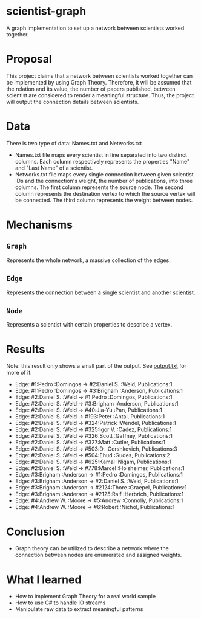 # scientist-graph
A graph implementation to set up a network between scientists worked together.
# Proposal
This project claims that a network between scientists worked together can be implemented by using Graph Theory. Therefore, it will be assumed that the relation and its value, the number of papers published, between scientist are considered to render a meaningful structure. Thus, the project will output the connection details between scientists.
# Data
There is two type of data: Names.txt and Networks.txt
- Names.txt file maps every scientist in line separated into two distinct columns. Each column respectively represents the properties "Name" and "Last Name" of a scientist.
- Networks.txt file maps every single connection between given scientist IDs and the connection's weight, the number of publications, into three columns. The first column represents the source node. The second column represents the destination vertex to which the source vertex will be connected. The third column represents the weight between nodes.
# Mechanisms
## `Graph`
Represents the whole network, a massive collection of the edges.
## `Edge`
Represents the connection between a single scientist and another scientist.
## `Node`
Represents a scientist with certain properties to describe a vertex.
# Results
Note: this result only shows a small part of the output. See [output.txt](https://github.com/Quelich/scientist-graph/blob/master/scientist-graph-extended/output.txt) for more of it.
- Edge: #1:Pedro :Domingos     -> #2:Daniel S. :Weld, Publications:1
- Edge: #1:Pedro :Domingos     -> #3:Brigham :Anderson, Publications:1
- Edge: #2:Daniel S. :Weld     -> #1:Pedro :Domingos, Publications:1
- Edge: #2:Daniel S. :Weld     -> #3:Brigham :Anderson, Publications:1
- Edge: #2:Daniel S. :Weld     -> #40:Jia-Yu :Pan, Publications:1
- Edge: #2:Daniel S. :Weld     -> #193:Peter :Antal, Publications:1
- Edge: #2:Daniel S. :Weld     -> #324:Patrick :Wendel, Publications:1
- Edge: #2:Daniel S. :Weld     -> #325:Igor V. :Cadez, Publications:1
- Edge: #2:Daniel S. :Weld     -> #326:Scott :Gaffney, Publications:1
- Edge: #2:Daniel S. :Weld     -> #327:Matt :Cutler, Publications:1
- Edge: #2:Daniel S. :Weld     -> #503:D. :Gershkovich, Publications:3
- Edge: #2:Daniel S. :Weld     -> #504:Ehud :Gudes, Publications:2
- Edge: #2:Daniel S. :Weld     -> #625:Kamal :Nigam, Publications:1
- Edge: #2:Daniel S. :Weld     -> #778:Marcel :Holsheimer, Publications:1
- Edge: #3:Brigham :Anderson   -> #1:Pedro :Domingos, Publications:1
- Edge: #3:Brigham :Anderson   -> #2:Daniel S. :Weld, Publications:1
- Edge: #3:Brigham :Anderson   -> #2124:Thore :Graepel, Publications:1
- Edge: #3:Brigham :Anderson   -> #2125:Ralf :Herbrich, Publications:1
- Edge: #4:Andrew W. :Moore    -> #5:Andrew :Connolly, Publications:1
- Edge: #4:Andrew W. :Moore    -> #6:Robert :Nichol, Publications:1
# Conclusion
- Graph theory can be utilized to describe a network where the connection between nodes are enumerated and assigned weights.
# What I learned
- How to implement Graph Theory for a real world sample
- How to use C# to handle IO streams
- Manipulate raw data to extract meaningful patterns

